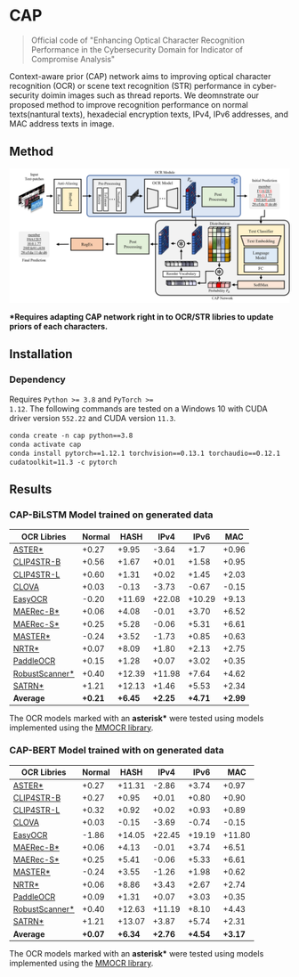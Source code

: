 # CAP
> Official code of "Enhancing Optical Character Recognition Performance in the Cybersecurity Domain for Indicator of Compromise Analysis"  

Context-aware prior (CAP) network aims to improving optical character recognition (OCR) or scene text recognition (STR) performance in cyber-security doimin images such as thread reports. We deomnstrate our proposed method to improve recognition performance on normal texts(nantural texts), hexadecial encryption texts, IPv4, IPv6 addresses, and MAC address texts in image.

## Method
<img src="./CAP.png">

**\*Requires adapting CAP network right in to OCR/STR libries to update priors of each characters.**

## Installation
### Dependency
Requires <code>Python >= 3.8</code> and <code>PyTorch >= 1.12</code>. The following commands are tested on a Windows 10 with CUDA driver version <code>552.22</code> and CUDA version <code>11.3</code>.  

```
conda create -n cap python==3.8
conda activate cap
conda install pytorch==1.12.1 torchvision==0.13.1 torchaudio==0.12.1 cudatoolkit=11.3 -c pytorch
```

## Results
<h3>CAP-BiLSTM Model trained on generated data</h3>  

OCR Libries | Normal | HASH | IPv4 | IPv6 | MAC 
---- | ---- | ---- | ---- | ---- | ----
[ASTER*](https://github.com/open-mmlab/mmocr/blob/dev-1.x/configs/textrecog/aster/README.md) | +0.27 | +9.95 | -3.64 | +1.7 | +0.96 
[CLIP4STR-B](https://github.com/VamosC/CLIP4STR) | +0.56 | +1.67 | +0.01 | +1.58 | +0.95
[CLIP4STR-L](https://github.com/VamosC/CLIP4STR) | +0.60 | +1.31 | +0.02 | +1.45 | +2.03
[CLOVA](https://github.com/clovaai/deep-text-recognition-benchmark) | +0.03 | -0.13 | -3.73 | -0.67 | -0.15
[EasyOCR](https://github.com/JaidedAI/EasyOCR) | -0.20 | +11.69 | +22.08 | +10.29 | +9.13
[MAERec-B*](https://github.com/open-mmlab/mmocr/blob/dev-1.x/configs/textrecog/maerec/README.md) | +0.06 | +4.08 | -0.01 | +3.70 | +6.52
[MAERec-S*](https://github.com/open-mmlab/mmocr/blob/dev-1.x/configs/textrecog/maerec/README.md) | +0.25 | +5.28 | -0.06 | +5.31 | +6.61
[MASTER*](https://github.com/open-mmlab/mmocr/blob/dev-1.x/configs/textrecog/master/README.md) | -0.24 | +3.52 | -1.73 | +0.85 | +0.63
[NRTR*](https://github.com/open-mmlab/mmocr/blob/dev-1.x/configs/textrecog/nrtr/README.md) | +0.07 | +8.09 | +1.80 | +2.13 | +2.75
[PaddleOCR](https://github.com/PaddlePaddle/PaddleOCR) | +0.15 | +1.28 | +0.07 | +3.02 | +0.35
[RobustScanner*](https://github.com/open-mmlab/mmocr/blob/dev-1.x/configs/textrecog/robust_scanner/README.md) | +0.40 | +12.39 | +11.98 | +7.64 | +4.62
[SATRN*](https://github.com/open-mmlab/mmocr/blob/dev-1.x/configs/textrecog/satrn/README.md) | +1.21 | +12.13 | +1.46 | +5.53 | +2.34
**Average** | **+0.21** | **+6.45** | **+2.25** | **+4.71** | **+2.99**

The OCR models marked with an **asterisk\*** were tested using models implemented using the [MMOCR library](https://github.com/open-mmlab/mmocr).

<h3>CAP-BERT Model trained with on generated data</h3>  

OCR Libries | Normal | HASH | IPv4 | IPv6 | MAC 
---- | ---- | ---- | ---- | ---- | ----
[ASTER*](https://github.com/open-mmlab/mmocr/blob/dev-1.x/configs/textrecog/aster/README.md) | +0.27 | +11.31 | -2.86 | +3.74 | +0.97
[CLIP4STR-B](https://github.com/VamosC/CLIP4STR) | +0.27 | +0.95 | +0.01 | +0.80 | +0.90
[CLIP4STR-L](https://github.com/VamosC/CLIP4STR) | +0.32 | +0.92 | +0.02 | +0.93 | +0.89
[CLOVA](https://github.com/clovaai/deep-text-recognition-benchmark) | +0.03 | -0.15 | -3.69 | -0.74 | -0.15
[EasyOCR](https://github.com/JaidedAI/EasyOCR) | -1.86 | +14.05 | +22.45 | +19.19 | +11.80
[MAERec-B*](https://github.com/open-mmlab/mmocr/blob/dev-1.x/configs/textrecog/maerec/README.md) | +0.06 | +4.13 | -0.01 | +3.74 | +6.51
[MAERec-S*](https://github.com/open-mmlab/mmocr/blob/dev-1.x/configs/textrecog/maerec/README.md) | +0.25 | +5.41 | -0.06 | +5.33 | +6.61
[MASTER*](https://github.com/open-mmlab/mmocr/blob/dev-1.x/configs/textrecog/master/README.md) | -0.24 | +3.55 | -1.26 | +1.98 | +0.62
[NRTR*](https://github.com/open-mmlab/mmocr/blob/dev-1.x/configs/textrecog/nrtr/README.md) | +0.06 | +8.86 | +3.43 | +2.67 | +2.74
[PaddleOCR](https://github.com/PaddlePaddle/PaddleOCR) | +0.09 | +1.31 | +0.07 | +3.03 | +0.35
[RobustScanner*](https://github.com/open-mmlab/mmocr/blob/dev-1.x/configs/textrecog/robust_scanner/README.md) | +0.40 | +12.63 | +11.19 | +8.10 | +4.43
[SATRN*](https://github.com/open-mmlab/mmocr/blob/dev-1.x/configs/textrecog/satrn/README.md) | +1.21 | +13.07 | +3.87 | +5.74 | +2.31
**Average** | **+0.07** | **+6.34** | **+2.76** | **+4.54** | **+3.17**

The OCR models marked with an **asterisk\*** were tested using models implemented using the [MMOCR library](https://github.com/open-mmlab/mmocr).
